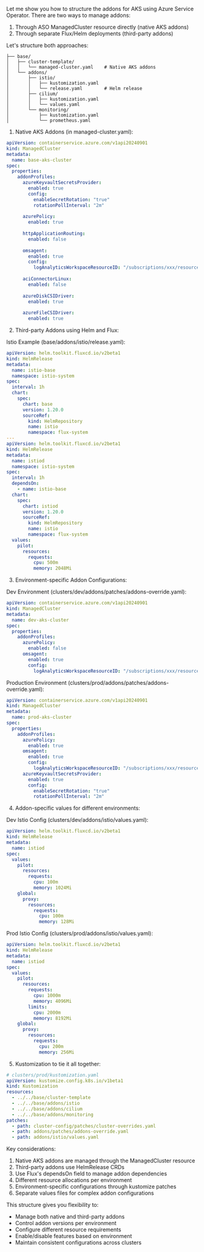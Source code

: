 Let me show you how to structure the addons for AKS using Azure Service Operator. There are two ways to manage addons:

1. Through ASO ManagedCluster resource directly (native AKS addons)
2. Through separate Flux/Helm deployments (third-party addons)

Let's structure both approaches:

```
├── base/
│   ├── cluster-template/
│   │   └── managed-cluster.yaml    # Native AKS addons
│   └── addons/
│       ├── istio/
│       │   ├── kustomization.yaml
│       │   └── release.yaml        # Helm release
│       ├── cilium/
│       │   ├── kustomization.yaml
│       │   └── values.yaml
│       └── monitoring/
│           ├── kustomization.yaml
│           └── prometheus.yaml
```

1. Native AKS Addons (in managed-cluster.yaml):
```yaml
apiVersion: containerservice.azure.com/v1api20240901
kind: ManagedCluster
metadata:
  name: base-aks-cluster
spec:
  properties:
    addonProfiles:
      azureKeyvaultSecretsProvider:
        enabled: true
        config:
          enableSecretRotation: "true"
          rotationPollInterval: "2m"
      
      azurePolicy:
        enabled: true
        
      httpApplicationRouting:
        enabled: false
        
      omsagent:
        enabled: true
        config:
          logAnalyticsWorkspaceResourceID: "/subscriptions/xxx/resourceGroups/rg-monitoring/providers/Microsoft.OperationalInsights/workspaces/law-aks"
      
      aciConnectorLinux:
        enabled: false
      
      azureDiskCSIDriver:
        enabled: true
      
      azureFileCSIDriver:
        enabled: true
```

2. Third-party Addons using Helm and Flux:

Istio Example (base/addons/istio/release.yaml):
```yaml
apiVersion: helm.toolkit.fluxcd.io/v2beta1
kind: HelmRelease
metadata:
  name: istio-base
  namespace: istio-system
spec:
  interval: 1h
  chart:
    spec:
      chart: base
      version: 1.20.0
      sourceRef:
        kind: HelmRepository
        name: istio
        namespace: flux-system
---
apiVersion: helm.toolkit.fluxcd.io/v2beta1
kind: HelmRelease
metadata:
  name: istiod
  namespace: istio-system
spec:
  interval: 1h
  dependsOn:
    - name: istio-base
  chart:
    spec:
      chart: istiod
      version: 1.20.0
      sourceRef:
        kind: HelmRepository
        name: istio
        namespace: flux-system
  values:
    pilot:
      resources:
        requests:
          cpu: 500m
          memory: 2048Mi
```

3. Environment-specific Addon Configurations:

Dev Environment (clusters/dev/addons/patches/addons-override.yaml):
```yaml
apiVersion: containerservice.azure.com/v1api20240901
kind: ManagedCluster
metadata:
  name: dev-aks-cluster
spec:
  properties:
    addonProfiles:
      azurePolicy:
        enabled: false
      omsagent:
        enabled: true
        config:
          logAnalyticsWorkspaceResourceID: "/subscriptions/xxx/resourceGroups/rg-monitoring-dev/providers/Microsoft.OperationalInsights/workspaces/law-aks-dev"
```

Production Environment (clusters/prod/addons/patches/addons-override.yaml):
```yaml
apiVersion: containerservice.azure.com/v1api20240901
kind: ManagedCluster
metadata:
  name: prod-aks-cluster
spec:
  properties:
    addonProfiles:
      azurePolicy:
        enabled: true
      omsagent:
        enabled: true
        config:
          logAnalyticsWorkspaceResourceID: "/subscriptions/xxx/resourceGroups/rg-monitoring-prod/providers/Microsoft.OperationalInsights/workspaces/law-aks-prod"
      azureKeyvaultSecretsProvider:
        enabled: true
        config:
          enableSecretRotation: "true"
          rotationPollInterval: "2m"
```

4. Addon-specific values for different environments:

Dev Istio Config (clusters/dev/addons/istio/values.yaml):
```yaml
apiVersion: helm.toolkit.fluxcd.io/v2beta1
kind: HelmRelease
metadata:
  name: istiod
spec:
  values:
    pilot:
      resources:
        requests:
          cpu: 100m
          memory: 1024Mi
    global:
      proxy:
        resources:
          requests:
            cpu: 100m
            memory: 128Mi
```

Prod Istio Config (clusters/prod/addons/istio/values.yaml):
```yaml
apiVersion: helm.toolkit.fluxcd.io/v2beta1
kind: HelmRelease
metadata:
  name: istiod
spec:
  values:
    pilot:
      resources:
        requests:
          cpu: 1000m
          memory: 4096Mi
        limits:
          cpu: 2000m
          memory: 8192Mi
    global:
      proxy:
        resources:
          requests:
            cpu: 200m
            memory: 256Mi
```

5. Kustomization to tie it all together:

```yaml
# clusters/prod/kustomization.yaml
apiVersion: kustomize.config.k8s.io/v1beta1
kind: Kustomization
resources:
  - ../../base/cluster-template
  - ../../base/addons/istio
  - ../../base/addons/cilium
  - ../../base/addons/monitoring
patches:
  - path: cluster-config/patches/cluster-overrides.yaml
  - path: addons/patches/addons-override.yaml
  - path: addons/istio/values.yaml
```

Key considerations:
1. Native AKS addons are managed through the ManagedCluster resource
2. Third-party addons use HelmRelease CRDs
3. Use Flux's dependsOn field to manage addon dependencies
4. Different resource allocations per environment
5. Environment-specific configurations through kustomize patches
6. Separate values files for complex addon configurations

This structure gives you flexibility to:
- Manage both native and third-party addons
- Control addon versions per environment
- Configure different resource requirements
- Enable/disable features based on environment
- Maintain consistent configurations across clusters
